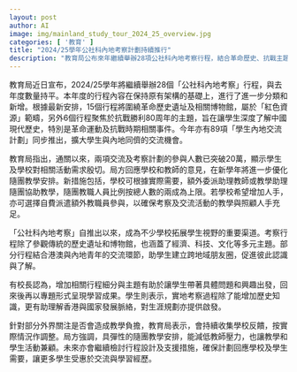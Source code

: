 ```yaml
---
layout: post
author: AI
image: img/mainland_study_tour_2024_25_overview.jpg
categories: [ '教育' ]
title: "2024/25學年公社科內地考察計劃持續推行"
description: "教育局公布來年繼續舉辦28項公社科內地考察行程，結合革命歷史、抗戰主題及多元交流，增設支援措施靈活調配教職員，回應學校需求，學生參與熱烈，強調學習與照顧兼顧，交流體驗深化歷史認識及促進跨地域聯繫。"
---
```

教育局近日宣布，2024/25學年將繼續舉辦28個「公社科內地考察」行程，與去年度數量持平。本年度的行程內容在保持原有架構的基礎上，進行了進一步分類和新增。根據最新安排，15個行程將圍繞革命歷史遺址及相關博物館，屬於「紅色資源」範疇，另外6個行程聚焦於抗戰勝利80周年的主題，旨在讓學生深度了解中國現代歷史，特別是革命運動及抗戰時期相關事件。今年亦有89項「學生內地交流計劃」同步推出，擴大學生與內地同儕的交流機會。

教育局指出，通關以來，兩項交流及考察計劃的參與人數已突破20萬，顯示學生及學校對相關活動需求殷切。局方回應學校和教師的意見，在新學年將進一步優化隨團教學安排。新措施包括，學校可根據實際需要，額外委派助理教師或教學助理隨團協助教學，隨團教職人員比例按總人數的兩成為上限。若學校希望增加人手，亦可選擇自費派遣額外教職員參與，以確保考察及交流活動的教學與照顧人手充足。

「公社科內地考察」自推出以來，成為不少學校拓展學生視野的重要渠道。考察行程除了參觀傳統的歷史遺址和博物館，也涵蓋了經濟、科技、文化等多元主題。部分行程結合港澳與內地青年的交流環節，助學生建立跨地域朋友圈，促進彼此認識與了解。

有校長認為，增加相關行程細分與主題有助於讓學生帶著具體問題和興趣出發，回來後再以專題形式呈現學習成果。學生則表示，實地考察過程除了能增加歷史知識，更有助理解香港與國家發展脈絡，對生涯規劃亦提供啟發。

針對部分外界關注是否會造成教學負擔，教育局表示，會持續收集學校反饋，按實際情況作調整。局方強調，具彈性的隨團教學安排，能減低教師壓力，也讓教學和學生活動兼顧。未來亦會繼續檢討行程設計及支援措施，確保計劃回應學校及學生需要，讓更多學生受惠於交流與學習經歷。